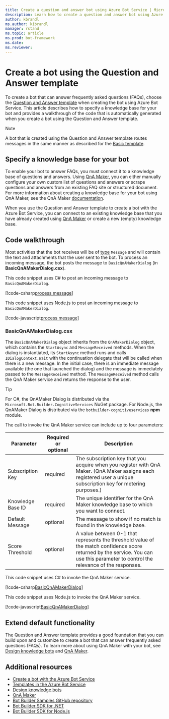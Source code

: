 ```yaml
---
title: Create a question and answer bot using Azure Bot Service | Microsoft Docs
description: Learn how to create a question and answer bot using Azure Bot Service.
author: kbrandl
ms.author: kibrandl
manager: rstand
ms.topic: article
ms.prod: bot-framework
ms.date: 
ms.reviewer: 
---
```


# Create a bot using the Question and Answer template

To create a bot that can answer frequently asked questions (FAQs), choose the [Question and Answer template](azure-bot-service-templates.md) when creating the bot using Azure Bot Service. This article describes how to specify a knowledge base for your bot and provides a walkthrough of the code that is automatically generated when you create a bot using the Question and Answer template.

> [!NOTE]
> A bot that is created using the Question and Answer template routes messages 
> in the same manner as described for the [Basic template](azure-bot-service-template-basic.md).

## Specify a knowledge base for your bot

To enable your bot to answer FAQs, you must connect it to a knowledge base of questions and answers. Using [QnA Maker][qnaMaker], you can either manually configure your own custom list of questions and answers or scrape questions and answers from an existing FAQ site or structured document. For more information about creating a knowledge base for your bot using QnA Maker, see the QnA Maker [documentation][qnaMakerDocs]. 

When you use the Question and Answer template to create a bot with the Azure Bot Service, you can connect to an existing knowledge base that you have already created using [QnA Maker][qnaMaker] or create a new (empty) knowledge base.

## Code walkthrough

Most activities that the bot receives will be of [type](../dotnet/bot-builder-dotnet-activities.md) `Message` and will contain the text and attachments that the user sent to the bot. To process an incoming message, the bot posts the message to `BasicQnAMakerDialog` (in **BasicQnAMakerDialog.csx**). 

This code snippet uses C# to post an incoming message to `BasicQnAMakerDialog`.

[!code-csharp[process message](../includes/code/azure-bot-service-template-question-and-answer.cs#processMessage)]

This code snippet uses Node.js to post an incoming message to `BasicQnAMakerDialog`.

[!code-javascript[process message](../includes/code/azure-bot-service-template-question-and-answer.js#processMessage)]

### BasicQnAMakerDialog.csx

The `BasicQnAMakerDialog` object inherits from the `QnAMakerDialog` object, which contains the `StartAsync` and `MessageReceived` methods. When the dialog is instantiated, its `StartAsync` method runs and calls `IDialogContext.Wait` with the continuation delegate that will be called when there is a new message. In the initial case, there is an immediate message available (the one that launched the dialog) and the message is immediately passed to the `MessageReceived` method. The `MessageReceived` method calls the QnA Maker service and returns the response to the user.

> [!TIP]
> For C#, the QnAMaker Dialog is distributed via the `Microsoft.Bot.Builder.CognitiveServices` NuGet package. 
> For Node.js, the QnAMaker Dialog is distributed via the `botbuilder-cognitiveservices` **npm** module.

The call to invoke the QnA Maker service can include up to four parameters:

| Parameter | Required or optional | Description |
|----|----|----|
| Subscription Key | required | The subscription key that you acquire when you register with QnA Maker. (QnA Maker assigns each registered user a unique subscription key for metering purposes.) |
| Knowledge Base ID | required | The unique identifier for the QnA Maker knowledge base to which you want to connect. |
| Default Message | optional | The message to show if no match is found in the knowledge base. |
| Score Threshold | optional | A value between 0-1 that represents the threshold value of the match confidence score returned by the service. You can use this parameter to control the relevance of the responses. |

This code snippet uses C# to invoke the QnA Maker service.

[!code-csharp[BasicQnAMakerDialog](../includes/code/azure-bot-service-template-question-and-answer.cs#BasicQnAMakerDialog)]

This code snippet uses Node.js to invoke the QnA Maker service.

[!code-javascript[BasicQnAMakerDialog](../includes/code/azure-bot-service-template-question-and-answer.js#BasicQnAMakerDialog)]

## Extend default functionality

The Question and Answer template provides a good foundation that you can build upon and customize to create a bot that can answer frequently asked questions (FAQs). To learn more about using QnA Maker with your bot, see [Design knowledge bots](../bot-design-pattern-knowledge-base.md#qna-maker) and [QnA Maker][qnaMaker].

## Additional resources

- [Create a bot with the Azure Bot Service](azure-bot-service-quickstart.md)
- [Templates in the Azure Bot Service](azure-bot-service-templates.md)
- [Design knowledge bots](../bot-design-pattern-knowledge-base.md)
- <a href="https://qnamaker.ai/" target="_blank">QnA Maker</a>
- <a href="https://github.com/Microsoft/BotBuilder-Samples" target="_blank">Bot Builder Samples GitHub repository</a>
- [Bot Builder SDK for .NET](../dotnet/bot-builder-dotnet-overview.md)
- [Bot Builder SDK for Node.js](../nodejs/index.md)

[qnaMaker]: https://qnamaker.ai/

[qnaMakerDocs]:https://qnamaker.ai/Documentation